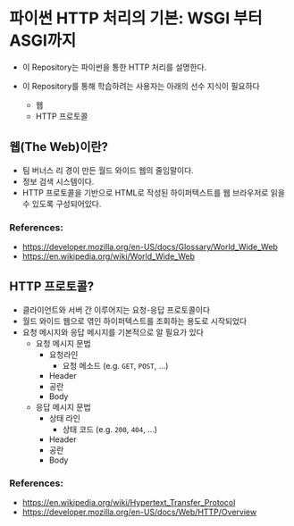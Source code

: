 # 파이썬 HTTP 처리의 기본: WSGI 부터 ASGI까지

+ 이 Repository는 파이썬을 통한 HTTP 처리를 설명한다.

+ 이 Repository를 통해 학습하려는 사용자는 아래의 선수 지식이 필요하다
  + 웹
  + HTTP 프로토콜

## 웹(The Web)이란?

+ 팀 버너스 리 경이 만든 월드 와이드 웹의 줄임말이다.
+ 정보 검색 시스템이다.
+ HTTP 프로토콜을 기반으로 HTML로 작성된 하이퍼텍스트를 웹 브라우저로 읽을 수 있도록 구성되어있다.

### References:
+ https://developer.mozilla.org/en-US/docs/Glossary/World_Wide_Web
+ https://en.wikipedia.org/wiki/World_Wide_Web

## HTTP 프로토콜?

+ 클라이언트와 서버 간 이루어지는 요청-응답 프로토콜이다
+ 월드 와이드 웹으로 엮인 하이퍼텍스트를 조회하는 용도로 시작되었다
+ 요청 메시지와 응답 메시지를 기본적으로 알 필요가 있다
  + 요청 메시지 문법
    + 요청라인
      + 요청 메소드 (e.g. `GET`, `POST`, ...)
    + Header
    + 공란
    + Body
  + 응답 메시지 문법
    + 상태 라인
      + 상태 코드 (e.g. `200`, `404`, ...)
    + Header
    + 공란
    + Body

### References:
+ https://en.wikipedia.org/wiki/Hypertext_Transfer_Protocol
+ https://developer.mozilla.org/en-US/docs/Web/HTTP/Overview
